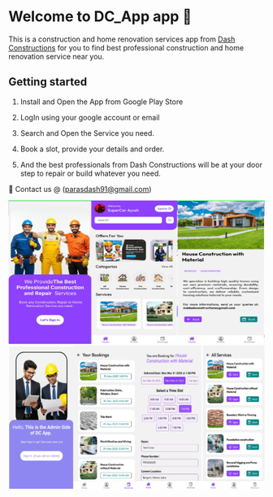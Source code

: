 # Welcome to DC_App app 👋

This is a construction and home renovation services app from [Dash Constructions](https://dash-constructions.vercel.app/) for you to find best professional construction and home renovation service near you.

## Getting started

1. Install and Open the App from Google Play Store

2. LogIn using your google account or email

3. Search and Open the Service you need.

4. Book a slot, provide your details and order.

5. And the best professionals from Dash Constructions will be at your door step to repair or build whatever you need.

💙 Contact us @ (parasdash91@gmail.com)

![preview img](./assets/images/dc_app.png) 
![preview img](./assets/images/dc_admin.png) 
